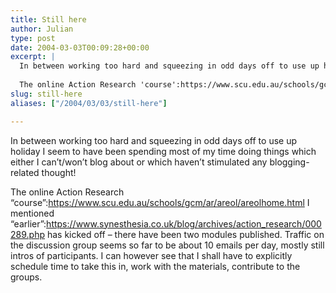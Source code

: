 ```yaml
---
title: Still here
author: Julian
type: post
date: 2004-03-03T00:09:28+00:00
excerpt: |
  In between working too hard and squeezing in odd days off to use up holiday I seem to have been spending most of my time doing things which either I can't/won't blog about or which haven't stimulated any blogging-related thought!
  
  The online Action Research 'course':https://www.scu.edu.au/schools/gcm/ar/areol/areolhome.html I mentioned 'earlier':https://www.synesthesia.co.uk/blog/archives/action_research/000289.php has kicked off - there have been two modules published. Traffic on the discussion group seems so far to be about 10 emails per day, mostly still intros of participants. I can however see that I shall have to explicitly schedule time to take this in, work with the materials, contribute to the groups.
slug: still-here 
aliases: ["/2004/03/03/still-here"]

---
```

In between working too hard and squeezing in odd days off to use up holiday I seem to have been spending most of my time doing things which either I can&#8217;t/won&#8217;t blog about or which haven&#8217;t stimulated any blogging-related thought! 

The online Action Research &#8220;course&#8221;:https://www.scu.edu.au/schools/gcm/ar/areol/areolhome.html I mentioned &#8220;earlier&#8221;:https://www.synesthesia.co.uk/blog/archives/action_research/000289.php has kicked off &#8211; there have been two modules published. Traffic on the discussion group seems so far to be about 10 emails per day, mostly still intros of participants. I can however see that I shall have to explicitly schedule time to take this in, work with the materials, contribute to the groups.